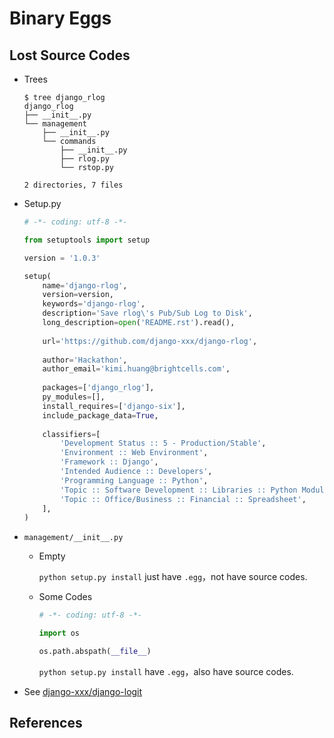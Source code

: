 # Binary Eggs

## Lost Source Codes

* Trees

  ```shell
  $ tree django_rlog
  django_rlog
  ├── __init__.py
  └── management
      ├── __init__.py
      └── commands
          ├── __init__.py
          ├── rlog.py
          └── rstop.py

  2 directories, 7 files
  ```

* Setup.py

  ```python
  # -*- coding: utf-8 -*-

  from setuptools import setup

  version = '1.0.3'

  setup(
      name='django-rlog',
      version=version,
      keywords='django-rlog',
      description='Save rlog\'s Pub/Sub Log to Disk',
      long_description=open('README.rst').read(),
    
      url='https://github.com/django-xxx/django-rlog',
    
      author='Hackathon',
      author_email='kimi.huang@brightcells.com',
    
      packages=['django_rlog'],
      py_modules=[],
      install_requires=['django-six'],
      include_package_data=True,
    
      classifiers=[
          'Development Status :: 5 - Production/Stable',
          'Environment :: Web Environment',
          'Framework :: Django',
          'Intended Audience :: Developers',
          'Programming Language :: Python',
          'Topic :: Software Development :: Libraries :: Python Modules',
          'Topic :: Office/Business :: Financial :: Spreadsheet',
      ],
  )
  ```

* ``management/__init__.py``

  * Empty

    ``python setup.py install`` just have ``.egg``，not have source codes.

  * Some Codes

    ```python
    # -*- coding: utf-8 -*-

    import os

    os.path.abspath(__file__)
    ```
     ``python setup.py install`` have ``.egg``，also have source codes.

* See [django-xxx/django-logit](https://github.com/django-xxx/django-logit)

## References